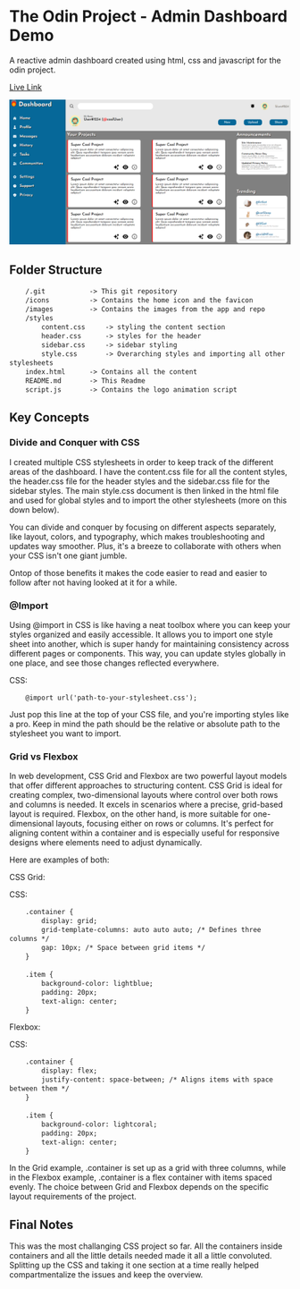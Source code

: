 # The Odin Project - Admin Dashboard Demo

A reactive admin dashboard created using html, css and javascript for the odin project.

[Live Link](https://antonharbers.github.io/Demo-Admin-Dashboard/)

![Screenshot of Daschboard Page](/images/repoImage.png)

## Folder Structure

```
    /.git           -> This git repository
    /icons          -> Contains the home icon and the favicon
    /images         -> Contains the images from the app and repo
    /styles
        content.css     -> styling the content section
        header.css      -> styles for the header
        sidebar.css     -> sidebar styling
        style.css       -> Overarching styles and importing all other stylesheets
    index.html      -> Contains all the content
    README.md       -> This Readme
    script.js       -> Contains the logo animation script
```

## Key Concepts

### Divide and Conquer with CSS

I created multiple CSS stylesheets in order to keep track of the different areas of the dashboard. I have the content.css file for all the content styles, the header.css file for the header styles and the sidebar.css file for the sidebar styles. The main style.css document is then linked in the html file and used for global styles and to import the other stylesheets (more on this down below).

You can divide and conquer by focusing on different aspects separately, like layout, colors, and typography, which makes troubleshooting and updates way smoother. Plus, it's a breeze to collaborate with others when your CSS isn't one giant jumble.

Ontop of those benefits it makes the code easier to read and easier to follow after not having looked at it for a while.

### @Import

Using @import in CSS is like having a neat toolbox where you can keep your styles organized and easily accessible. It allows you to import one style sheet into another, which is super handy for maintaining consistency across different pages or components. This way, you can update styles globally in one place, and see those changes reflected everywhere.

CSS:

```
    @import url('path-to-your-stylesheet.css');
```

Just pop this line at the top of your CSS file, and you're importing styles like a pro. Keep in mind the path should be the relative or absolute path to the stylesheet you want to import.

### Grid vs Flexbox

In web development, CSS Grid and Flexbox are two powerful layout models that offer different approaches to structuring content. CSS Grid is ideal for creating complex, two-dimensional layouts where control over both rows and columns is needed. It excels in scenarios where a precise, grid-based layout is required. Flexbox, on the other hand, is more suitable for one-dimensional layouts, focusing either on rows or columns. It's perfect for aligning content within a container and is especially useful for responsive designs where elements need to adjust dynamically.

Here are examples of both:

CSS Grid:

CSS:

```
    .container {
        display: grid;
        grid-template-columns: auto auto auto; /* Defines three columns */
        gap: 10px; /* Space between grid items */
    }

    .item {
        background-color: lightblue;
        padding: 20px;
        text-align: center;
    }
```

Flexbox:

CSS:

```
    .container {
        display: flex;
        justify-content: space-between; /* Aligns items with space between them */
    }

    .item {
        background-color: lightcoral;
        padding: 20px;
        text-align: center;
    }
```

In the Grid example, .container is set up as a grid with three columns, while in the Flexbox example, .container is a flex container with items spaced evenly. The choice between Grid and Flexbox depends on the specific layout requirements of the project.

## Final Notes

This was the most challanging CSS project so far. All the containers inside containers and all the little details needed made it all a little convoluted. Splitting up the CSS and taking it one section at a time really helped compartmentalize the issues and keep the overview.
